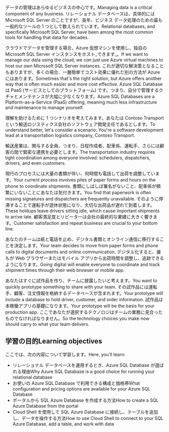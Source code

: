 <span data-ttu-id="29444-101">データの管理はあらゆるビジネスの中心です。</span><span class="sxs-lookup"><span data-stu-id="29444-101">Managing data is a critical component of any business.</span></span> <span data-ttu-id="29444-102">リレーショナル データベースは、具体的には Microsoft SQL Server のことですが、長年、ビジネス データ処理のための最も一般的なツールの 1 つとして数えられています。</span><span class="sxs-lookup"><span data-stu-id="29444-102">Relational databases, and specifically Microsoft SQL Server, have been among the most common tools for handling that data for decades.</span></span> 

<span data-ttu-id="29444-103">クラウドでデータを管理する場合、Azure 仮想マシンを使用し、独自の Microsoft SQL Server インスタンスをホスト_できます_。</span><span class="sxs-lookup"><span data-stu-id="29444-103">If we want to manage our data using the cloud, we _can_ just use Azure virtual machines to host our own Microsoft SQL Server instances.</span></span> <span data-ttu-id="29444-104">これが適切な解決策となることもありますが、多くの場合、一層簡単でコスト効果に優れた別の方法が Azure にはあります。</span><span class="sxs-lookup"><span data-stu-id="29444-104">Sometimes that's the right solution, but Azure offers another way that is often much easier and more cost effective.</span></span> <span data-ttu-id="29444-105">Azure SQL Database は PaaS (サービスとしてのプラットフォーム) です。つまり、自分で管理するクチャとメンテナンスが大幅に少なくなります。</span><span class="sxs-lookup"><span data-stu-id="29444-105">Azure SQL Databases are a Platform-as-a-Service (PaaS) offering, meaning much less infrastructure and maintenance to manage yourself.</span></span>

<span data-ttu-id="29444-106">理解を助けるために 1 つシナリオを考えてみます。あなたは Contoso Transport という輸送ロジスティクス会社のソフトウェア開発主任であるとします。</span><span class="sxs-lookup"><span data-stu-id="29444-106">To understand better, let's consider a scenario: You're a software development lead at a transportation logistics company, Contoso Transport.</span></span>

<span data-ttu-id="29444-107">輸送産業は、関与する全員、つまり、日程作成者、配車係、運転手、さらには顧客の間で緊密な連携を必要とします。</span><span class="sxs-lookup"><span data-stu-id="29444-107">The transportation industry requires tight coordination among everyone involved: schedulers, dispatchers, drivers, and even customers.</span></span>

<span data-ttu-id="29444-108">現行のプロセスには大量の書類が伴い、何時間も電話して出荷を調整しています。</span><span class="sxs-lookup"><span data-stu-id="29444-108">Your current process involves piles of paper forms and hours on the phone to coordinate shipments.</span></span> <span data-ttu-id="29444-109">書類にしばしば署名がないこと、配車係が頻繁にいないことにあなたは気付きます。</span><span class="sxs-lookup"><span data-stu-id="29444-109">You find that paperwork is often missing signatures and dispatchers are frequently unavailable.</span></span> <span data-ttu-id="29444-110">そのように停滞することで運転手が遊休状態になり、大切な出荷品が遅れて到着します。</span><span class="sxs-lookup"><span data-stu-id="29444-110">These holdups leave drivers sitting idle, which cause important shipments to arrive late.</span></span> <span data-ttu-id="29444-111">顧客満足度とリピーターは会社の最終的な業績に大きく響きます。</span><span class="sxs-lookup"><span data-stu-id="29444-111">Customer satisfaction and repeat business are crucial to your bottom line.</span></span>

<span data-ttu-id="29444-112">あなたのチームは紙と電話を止め、デジタル書類とオンライン通信に移行することを決定します。</span><span class="sxs-lookup"><span data-stu-id="29444-112">Your team decides to move from paper forms and phone calls to digital documents and online communication.</span></span> <span data-ttu-id="29444-113">デジタル化すると、誰もが Web ブラウザーまたはモバイル アプリから出荷時間を調整し、追跡できるようになります。</span><span class="sxs-lookup"><span data-stu-id="29444-113">Going digital will enable everyone to coordinate and track shipment times through their web browser or mobile app.</span></span>

<span data-ttu-id="29444-114">あなたはすぐに試作品を作り、チームに披露したいと考えます。</span><span class="sxs-lookup"><span data-stu-id="29444-114">You want to quickly prototype something to share with your team.</span></span> <span data-ttu-id="29444-115">その試作品には運転手、顧客、注文情報を格納するデータベースが含まれます。</span><span class="sxs-lookup"><span data-stu-id="29444-115">Your prototype will include a database to hold driver, customer, and order information.</span></span> <span data-ttu-id="29444-116">試作品は本稼働アプリの基礎になります。</span><span class="sxs-lookup"><span data-stu-id="29444-116">Your prototype will be the basis for your production app.</span></span> <span data-ttu-id="29444-117">ここであなたが選択するテクノロジはチームの業務に見合ったものでなければなりません。</span><span class="sxs-lookup"><span data-stu-id="29444-117">So the technology choices you make now should carry to what your team delivers.</span></span>

## <a name="learning-objectives"></a><span data-ttu-id="29444-118">学習の目的</span><span class="sxs-lookup"><span data-stu-id="29444-118">Learning objectives</span></span>

<span data-ttu-id="29444-119">ここでは、次の内容について学習します。</span><span class="sxs-lookup"><span data-stu-id="29444-119">Here, you'll learn:</span></span>

- <span data-ttu-id="29444-120">リレーショナル データベースを運用するとき、Azure SQL Database が選ばれる理由</span><span class="sxs-lookup"><span data-stu-id="29444-120">Why Azure SQL Database is a good choice for running your relational database</span></span>
- <span data-ttu-id="29444-121">お使いの Azure SQL Database で利用できる構成と価格帯</span><span class="sxs-lookup"><span data-stu-id="29444-121">What configuration and pricing options are available for your Azure SQL Database</span></span>
- <span data-ttu-id="29444-122">ポータルから SQL Azure Database を作成する方法</span><span class="sxs-lookup"><span data-stu-id="29444-122">How to create a SQL Azure Database from the portal</span></span>
- <span data-ttu-id="29444-123">Cloud Shell を使用して SQL Azure Database に接続し、テーブルを追加し、データを操作する方法</span><span class="sxs-lookup"><span data-stu-id="29444-123">How to use Cloud Shell to connect to your SQL Azure Database, add a table, and work with data</span></span>